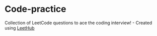 # Code-practice
Collection of LeetCode questions to ace the coding interview! - Created using [LeetHub](https://github.com/QasimWani/LeetHub)
